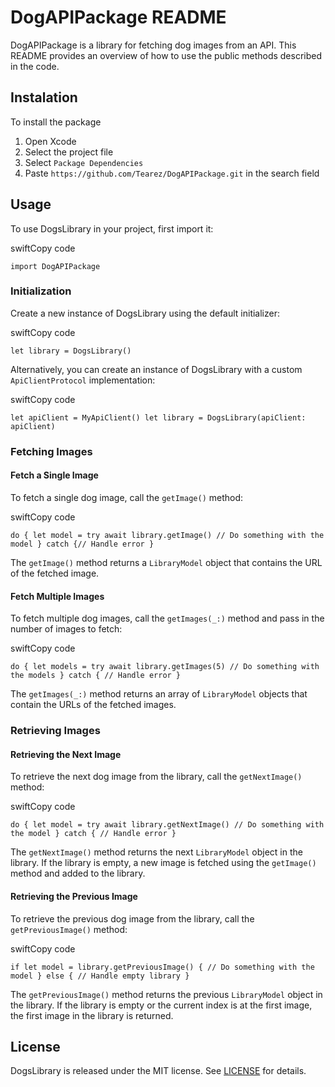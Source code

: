 DogAPIPackage README
==================

DogAPIPackage is a library for fetching dog images from an API. This README provides an overview of how to use the public methods described in the code.


Instalation
-----

To install the package
1. Open Xcode
2. Select the project file
3. Select `Package Dependencies`
4. Paste `https://github.com/Tearez/DogAPIPackage.git` in the search field

Usage
-----

To use DogsLibrary in your project, first import it:

swiftCopy code

`import DogAPIPackage`

### Initialization

Create a new instance of DogsLibrary using the default initializer:

swiftCopy code

`let library = DogsLibrary()`

Alternatively, you can create an instance of DogsLibrary with a custom `ApiClientProtocol` implementation:

swiftCopy code

`let apiClient = MyApiClient() let library = DogsLibrary(apiClient: apiClient)`

### Fetching Images

#### Fetch a Single Image

To fetch a single dog image, call the `getImage()` method:

swiftCopy code

`do { let model = try await library.getImage() // Do something with the model } catch {// Handle error }`

The `getImage()` method returns a `LibraryModel` object that contains the URL of the fetched image.

#### Fetch Multiple Images

To fetch multiple dog images, call the `getImages(_:)` method and pass in the number of images to fetch:

swiftCopy code

`do { let models = try await library.getImages(5) // Do something with the models } catch { // Handle error }`

The `getImages(_:)` method returns an array of `LibraryModel` objects that contain the URLs of the fetched images.

### Retrieving Images

#### Retrieving the Next Image

To retrieve the next dog image from the library, call the `getNextImage()` method:

swiftCopy code

`do { let model = try await library.getNextImage() // Do something with the model } catch { // Handle error }`

The `getNextImage()` method returns the next `LibraryModel` object in the library. If the library is empty, a new image is fetched using the `getImage()` method and added to the library.

#### Retrieving the Previous Image

To retrieve the previous dog image from the library, call the `getPreviousImage()` method:

swiftCopy code

`if let model = library.getPreviousImage() { // Do something with the model } else { // Handle empty library }`

The `getPreviousImage()` method returns the previous `LibraryModel` object in the library. If the library is empty or the current index is at the first image, the first image in the library is returned.

License
-------

DogsLibrary is released under the MIT license. See [LICENSE](https://chat.openai.com/LICENSE) for details.
